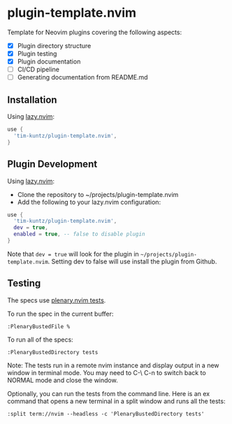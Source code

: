 # plugin-template.nvim

Template for Neovim plugins covering the following aspects:

- [X] Plugin directory structure
- [X] Plugin testing
- [X] Plugin documentation
- [ ] CI/CD pipeline
- [ ] Generating documentation from README.md

## Installation

Using [lazy.nvim](https://github.com/folke/lazy.nvim):

```lua
use {
  'tim-kuntz/plugin-template.nvim',
}
```

## Plugin Development

Using [lazy.nvim](https://github.com/folke/lazy.nvim):

* Clone the repository to ~/projects/plugin-template.nvim
* Add the following to your lazy.nvim configuration:

```lua
use {
  'tim-kuntz/plugin-template.nvim',
  dev = true,
  enabled = true, -- false to disable plugin
}
```
Note that `dev = true` will look for the plugin in `~/projects/plugin-template.nvim`. Setting
dev to false will use install the plugin from Github.

## Testing

The specs use [plenary.nvim tests](https://github.com/nvim-lua/plenary.nvim/blob/master/TESTS_README.md).

To run the spec in the current buffer:
```vim
:PlenaryBustedFile %
```
To run all of the specs:
```vim
:PlenaryBustedDirectory tests
```
Note: The tests run in a remote nvim instance and display output in a new window in terminal mode.
You may need to C-\ C-n to switch back to NORMAL mode and close the window.

Optionally, you can run the tests from the command line. Here is an ex command that opens a new terminal
in a split window and runs all the tests:
```vim
:split term://nvim --headless -c 'PlenaryBustedDirectory tests'
```


